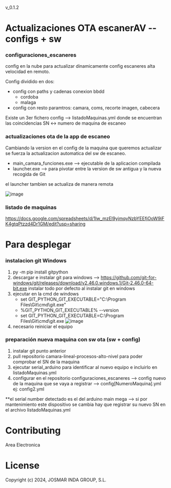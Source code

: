 v_0.1.2
# Actualizaciones OTA escanerAV -- configs + sw

### configuraciones_escaneres
config en la nube para actualizar dinamicamente config escaneres alta velocidad en remoto.

Config dividido en dos: 
- config con paths y cadenas conexion bbdd
  - cordoba
  - malaga 
- config con resto paramtros: camara, coms, recorte imagen, cabecera

Existe un 3er fichero config --> listadoMaquinas.yml donde se encuentran las coincidencias SN <-> numero de maquina de escaneo

### actualizaciones ota de la app de escaneo
Cambiando la version en el config de la maquina que queremos actualizar se fuerza la actualizacion automatica del sw de escaneo.
- main_camara_funciones.exe --> ejecutable de la aplicacion compilada
- launcher.exe --> para pivotar entre la version de sw antigua y la nueva recogida de Git

el launcher tambien se actualiza de manera remota 
  
![image](https://github.com/user-attachments/assets/a6edc535-49be-459e-8534-f96bd469da89)

### listado de maquinas
https://docs.google.com/spreadsheets/d/1Iw_mzEl9yjmqyNzbYEEfjOoW9iFK4gtqPtzzd4Dr1GM/edit?usp=sharing



# Para desplegar
### instalacion git Windows
1. py -m pip install gitpython
2. descargar e instalar git para windows --> https://github.com/git-for-windows/git/releases/download/v2.46.0.windows.1/Git-2.46.0-64-bit.exe
   instalar todo por defecto al instalar git en windows
3. ejecutar en la cmd de windows
   - set GIT_PYTHON_GIT_EXECUTABLE="C:\Program Files\Git\cmd\git.exe"
   - %GIT_PYTHON_GIT_EXECUTABLE% --version
   - set GIT_PYTHON_GIT_EXECUTABLE=C:\Program Files\Git\cmd\git.exe
![image](https://github.com/user-attachments/assets/502a4c6b-c22f-4c84-b65a-33e7fe5feb35)
4. necesario reiniciar el equipo

### preparación nueva maquina con sw ota (sw + config)
1. instalar git punto anterior
2. pull repositorio camara-lineal-procesos-alto-nivel para poder comprobar el SN de la maquina
3. ejecutar serial_arduino para identificar al nuevo equipo e incluirlo en listadoMaquinas.yml
4. configurar en el repositorio configuraciones_escaneres --> config nuevo de la maquina que se vaya a registrar --> config[NumeroMaquina].yml ej: config2.yml

**el serial number detectado es el del arduino main mega --> si por mantenimiento este dispositivo se cambia hay que registrar su nuevo SN en el archivo listadoMaquinas.yml




# Contributing
Area Electronica
# License
Copyright (c) 2024, JOSMAR INDA GROUP, S.L.





